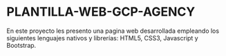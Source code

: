 # PLANTILLA-WEB-GCP-AGENCY
En este proyecto les presento una pagina web desarrollada empleando los siguientes lenguajes nativos y librerías: HTML5, CSS3, Javascript y Bootstrap.
